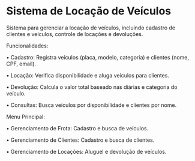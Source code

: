 # Sistema de Locação de Veículos

Sistema para gerenciar a locação de veículos, incluindo cadastro de clientes e veículos, controle de locações e devoluções.



Funcionalidades:

• Cadastro: Registra veículos (placa, modelo, categoria) e clientes (nome, CPF, email).

• Locação: Verifica disponibilidade e aluga veículos para clientes.

• Devolução: Calcula o valor total baseado nas diárias e categoria do veículo.

• Consultas: Busca veículos por disponibilidade e clientes por nome.



Menu Principal:

• Gerenciamento de Frota: Cadastro e busca de veículos.

• Gerenciamento de Clientes: Cadastro e busca de clientes.

• Gerenciamento de Locações: Aluguel e devolução de veículos.

